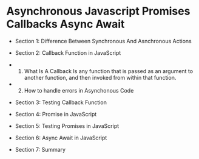# Asynchronous Javascript Promises Callbacks Async Await

- Section 1: Difference Between Synchronous And Asnchronous Actions

* Section 2: Callback Function in JavaScript

- 1. What Is A Callback
     Is any function that is passed as an argument to another function, and then invoked from within that function.
- 2. How to handle errors in Asynchonous Code

* Section 3: Testing Callback Function

* Section 4: Promise in JavaScript

* Section 5: Testing Promises in JavaScript

* Section 6: Async Await in JavaScript

* Section 7: Summary
